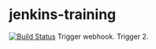 # jenkins-training
[![Build Status](http://localhost:8080/buildStatus/icon?job=challenge-3)](http://localhost:8080/job/challenge-3/)
Trigger webhook.
Trigger 2.
